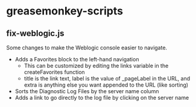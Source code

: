 # greasemonkey-scripts

## fix-weblogic.js
Some changes to make the Weblogic console easier to navigate.

* Adds a Favorites block to the left-hand navigation
  * This can be customized by editing the links variable in the createFavorites function
  * title is the link text, label is the value of _pageLabel in the URL, and extra is anything else you want appended to the URL (like sorting)
* Sorts the Diagnostic Log Files by the server name column
* Adds a link to go directly to the log file by clicking on the server name
